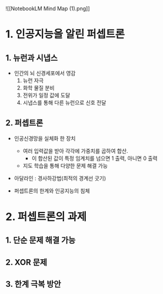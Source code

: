 
![[NotebookLM Mind Map (1).png]]

# 1. 인공지능을 알린 퍼셉트론
## 1. 뉴런과 시냅스
- 인간의 뇌 신경세포에서 영감
	1. 뉴런 자극
	2. 화학 물질 분비
	3. 전위가 일정 값에 도달
	4. 시냅스를 통해 다른 뉴런으로 신호 전달
## 2. 퍼셉트론
- 인공신경망을 실체화 한 장치
	- 여러 입력값을 받아 각각에 가중치를 곱하여 합산.
		- 이 합산된 값이 특정 임계치를 넘으면 1 출력, 아니면 0 출력
	- 지도 학습을 통해 다양한 문제 해결 가능
- 아달라인 : 경사하강법(최적의 경계선 긋기)

- 퍼셉트론의 한계와 인공지능의 침체

# 2. 퍼셉트론의 과제
## 1. 단순 문제 해결 가능

## 2. XOR 문제

## 3. 한계 극복 방안

